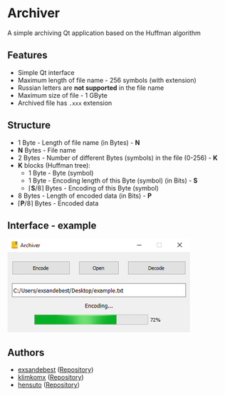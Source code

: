 # Archiver
A simple archiving Qt application based on the Huffman algorithm
## Features
* Simple Qt interface
* Maximum length of file name - 256 symbols (with extension)
* Russian letters are **not supported** in the file name
* Maximum size of file -  1 GByte
* Archived file has `.xxx` extension 
## Structure
* 1 Byte - Length of file name (in Bytes) - **N**
* **N** Bytes - File name
* 2 Bytes - Number of different Bytes (symbols) in the file (0-256) - **K**
* **K** blocks (Huffman tree):
    * 1 Byte - Byte (symbol)
    * 1 Byte - Encoding length of this Byte (symbol) (in Bits) - **S**
    * ⌈**S**/8⌉ Bytes - Encoding of this Byte (symbol)
* 8 Bytes - Length of encoded data (in Bits) - **P**
* ⌈**P**/8⌉ Bytes - Encoded data
## Interface - example
![Interface](https://raw.githubusercontent.com/exsandebest/Archiver/master/examples/screenshots/encoding.png)
## Authors
* [exsandebest](https://github.com/exsandebest) ([Repository](https://github.com/exsandebest/Archiver))
* [klimkomx](https://github.com/klimkomx) ([Repository](https://github.com/klimkomx/HuffmanArchivator))
* [hensuto](https://gitlab.com/hensuto) ([Repository](https://gitlab.com/hensuto/huffman-archiver))
